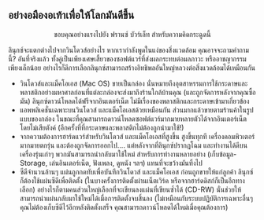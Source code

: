 



<h2>อย่างอมืองอเท้าเพื่อให้โลกมันดีขึ้น</h2>

<p align="center">ขอบคุณอย่างแรงไปยัง ฟรานซ์ บัวร์เล็ท สำหรับความคิดกระฉูดนี้

ลินุกซ์จะแตกต่างไปจากวินโดวส์อย่างไร หากเรากำลังพูดในแง่ของสิ่งแวดล้อม คุณอาจจะถามคำถามนี้? อันที่จริงแล้ว ทั้งคู่เป็นเพียงเศษเสี้ยวของซอฟต์แวร์ที่ส่งผลกระทบต่อมลภาวะ หรืออาชญากรรมเพียงเล็กน้อย อย่างไรก็ดีการเลือกลินุกซ์สามารถสร้างอิทธิพลอันใหญ่หลวงต่อสิ่งแวดล้อมได้เหมือนกัน

<ul>

<li>วินโดวส์และแม็คโอเอส (Mac OS) ขายเป็นกล่อง นั่นหมายถึงอุตสาหรรมการใช้กระดาษและพลาสติกอย่างมหาศาลก่อนที่แต่ละกล่องจะส่งมาถึงร้านใกล้บ้านคุณ (และถูกจัดการหลังจากคุณซื้อมัน) ลินุกซ์ดาวน์โหลดได้ฟรีจากอินเตอร์เน็ต ไม่มีเรื่องของพลาสติกและกระดาษเข้ามาเกี่ยวข้อง</li>

<li>แอพพลิเคชั่นเฉพาะบนวินโดวส์ และแม็คโอเอสด้วยเหมือนกัน ส่วนมากแล้วขายตามร้านค้าในรูปแบบของกล่อง ในขณะที่คุณสามารถดาวน์โหลดซอฟต์แวร์มากมายหลายตัวได้จากอินเตอร์เน็ต โดยไม่เสียตังค์ (อีกครั้งที่ที่กระดาษและพลาสติกไม่ต้องถูกนำมาใช้!)</li>

<li>จากความต้องการฮาร์ดแวร์สำหรับวินโดวส์ และแม็คโอเอสที่สูงขึ้น สูงขึ้นทุกที เครื่องคอมพิวเตอร์มากมายตกรุ่น และต้องถูกจัดการออกไป.... แต่หลังจากที่ลินุกซ์ปรากฎโฉม และทำงานได้ดีบนเครื่องรุ่นเก่าๆ พวกมันสามารถนำกลับมาใช้ใหม่ สำหรับการทำงานหลายอย่าง (เก็บข้อมูล-Storage, เล่นอินเตอร์เน็ต, ฟังเพลง, ดูหนัง ฯลฯ) แทนที่จะขว้างมันทิ้งไป</li>

<li>ซีดีจำนวนล้านๆ แผ่นถูกกดทับเพื่อบันทึกวินโดวส์ และแม็คโอเอส ก่อนถูกขายให้แก่ลูกค้า ลินุกซ์ก็ต้องใช้แผ่นซีดีเพื่อติดตั้ง (ในบางครั้งการติดตั้งผ่านเน็ตเวิร์ค หรือจากฮาร์ดดิสก์ก็เป็นอีกทางเลือก) อย่างไรก็ตามคนส่วนใหญ่เลือกที่จะเขียนลงแผ่นที่เขียนซ้ำได้ (CD-RW) นั่นช่วยให้สามารถนำแผ่นกลับมาใช้ใหม่ได้เมื่อการติดตั้งจบสิ้นลง (ไม่เหมือนกับระบบปฏิบัติการเฉพาะอื่นๆ คุณไม่ต้องเก็บซีดีไว้อีกหลังติดตั้งเสร็จ คุณสามารถดาวน์โหลดได้ใหม่เมื่อคุณต้องการ)</li>

</ul>




